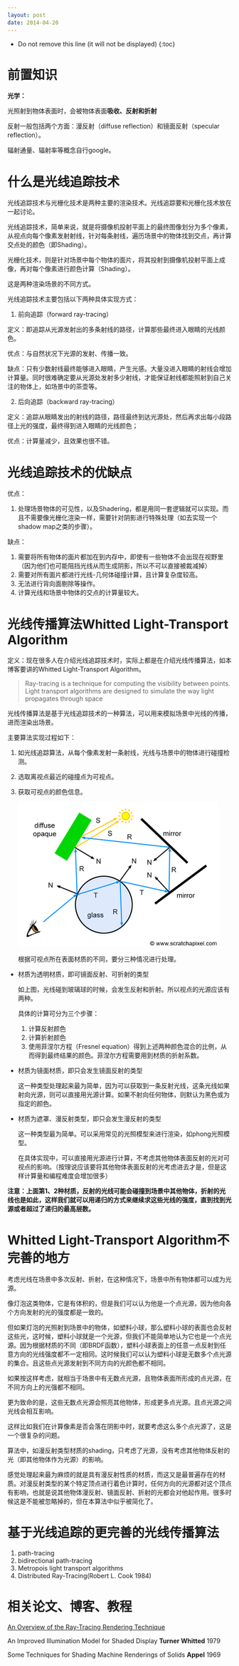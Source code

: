 ```yaml
---
layout: post
date: 2014-04-20
---
```



* Do not remove this line (it will not be displayed)
{:toc}

# 前置知识

**光学：**

光照射到物体表面时，会被物体表面**吸收、反射和折射**

反射一般包括两个方面：漫反射（diffuse reflection）和镜面反射（specular reflection）。

辐射通量、辐射率等概念自行google。

# 什么是光线追踪技术

光线追踪技术与光栅化技术是两种主要的渲染技术。光线追踪要和光栅化技术放在一起讨论。

光线追踪技术，简单来说，就是将摄像机投射平面上的最终图像划分为多个像素，从视点向每个像素发射射线，针对每条射线，遍历场景中的物体找到交点，再计算交点处的颜色（即Shading）。

光栅化技术，则是针对场景中每个物体的面片，将其投射到摄像机投射平面上成像，再对每个像素进行颜色计算（Shading）。

这是两种渲染场景的不同方式。



光线追踪技术主要包括以下两种具体实现方式：

1. 前向追踪（forward ray-tracing）

定义：即追踪从光源发射出的多条射线的路径，计算那些最终进入眼睛的光线颜色。

优点：与自然状况下光源的发射、传播一致。

缺点：只有少数射线最终能够进入眼睛，产生光感。大量没进入眼睛的射线会增加计算量。同时很难确定要从光源处发射多少射线，才能保证射线都能照射到自己关注的物体上，如场景中的茶壶等。

2. 后向追踪（backward ray-tracing）

定义：追踪从眼睛发出的射线的路径，路径最终到达光源处，然后再求出每小段路径上光的强度，最终得到进入眼睛的光线颜色；

优点：计算量减少，且效果也很不错。

# 光线追踪技术的优缺点

优点：

1. 处理场景物体的可见性，以及Shadering，都是用同一套逻辑就可以实现。而且不需要像光栅化渲染一样，需要针对阴影进行特殊处理（如去实现一个shadow map之类的步骤）。

缺点：

1. 需要将所有物体的面片都加在到内存中，即使有一些物体不会出现在视野里（因为他们也可能阻挡光线从而生成阴影，所以不可以直接被裁减掉）
2. 需要对所有面片都进行光线-几何体碰撞计算，且计算复杂度较高。
3. 无法进行背向面剔除等操作。
4. 计算光线和场景中物体的交点的计算量较大。



# 光线传播算法Whitted Light-Transport Algorithm

定义：现在很多人在介绍光线追踪技术时，实际上都是在介绍光线传播算法，如本博客要讲的Whitted Light-Transport Algorithm。

> Ray-tracing is a technique for computing the visibility between points. Light transport algorithms are designed to simulate the way light propagates through space 

光线传播算法是基于光线追踪技术的一种算法，可以用来模拟场景中光线的传播，进而渲染出场景。



主要算法实现过程如下：

1. 如光线追踪算法，从每个像素发射一条射线，光线与场景中的物体进行碰撞检测。

2. 选取离视点最近的碰撞点为可视点。

3. 获取可视点的颜色信息。

   ![](/../../blogImages/cg1_1.png)

   根据可视点所在表面材质的不同，要分三种情况进行处理。

+ 材质为透明材质，即可镜面反射、可折射的类型

  如上图，光线碰到玻璃球的时候，会发生反射和折射。所以视点的光源应该有两种。

  具体的计算可分为三个步骤：

  1. 计算反射颜色
  2. 计算折射颜色
  3. 使用菲涅尔方程（Fresnel equation）得到上述两种颜色混合的比例，从而得到最终结果的颜色。菲涅尔方程需要用到材质的折射系数。

+ 材质为镜面材质，即只会发生镜面反射的类型

  这一种类型处理起来最为简单，因为可以获取到一条反射光线，这条光线如果射向光源，则可以直接用光源计算。如果不射向任何物体，则默认为黑色或为指定的颜色。

+ 材质为遮罩、漫反射类型，即只会发生漫反射的类型

  这一种类型最为简单。可以采用常见的光照模型来进行渲染，如phong光照模型。

  在具体实现中，可以直接用光源进行计算，不考虑其他物体表面反射的光对可视点的影响。（按理说应该要将其他物体表面反射的光考虑进去才是，但是这样计算量和编程难度会增加很多）

**注意：上面第1、2种材质，反射的光线可能会碰撞到场景中其他物体，折射的光线也是如此，这样我们就可以用递归的方式来继续求这些光线的强度，直到找到光源或者超过了递归的最高层数。**



# Whitted Light-Transport Algorithm不完善的地方

考虑光线在场景中多次反射、折射，在这种情况下，场景中所有物体都可以成为光源。

像灯泡这类物体，它是有体积的，但是我们可以认为他是一个点光源，因为他向各个方向发射的光的强度都是一致的。

但如果灯泡的光照射到场景中的物体，如塑料小球，那么塑料小球的表面也会反射这些光，这时候，塑料小球就是一个光源，但我们不能简单地认为它也是一个点光源。因为根据材质的不同（即BRDF函数），塑料小球表面上的任意一点反射到任意方向的光线强度都不一定相同。这时候我们可以认为塑料小球是无数多个点光源的集合。且这些点光源发射到不同方向的光颜色都不相同。

如果按这样考虑，就相当于场景中有无数点光源，且物体表面所形成的点光源，在不同方向上的光强都不相同。

更为致命的是，这些无数点光源会照亮其他物体，形成更多点光源。且点光源之间光线会相互影响。

这样比如我们在计算像素是否会落在阴影中时，就要考虑这么多个点光源了，这是一个很复杂的问题。



算法中，如漫反射类型材质的shading，只考虑了光源，没有考虑其他物体反射的光（即其他物体作为光源）的影响。

感觉处理起来最为麻烦的就是具有漫反射性质的材质，而这又是最普遍存在的材质。对漫反射类型的某个特定顶点进行着色计算时，任何方向的光源都对这个顶点有影响，也就是说其他物体漫反射、镜面反射、折射的光都会对他起作用。很多时候这是不能被忽略掉的，但在本算法中似乎被简化了。

# 基于光线追踪的更完善的光线传播算法

1. path-tracing
2. bidirectional path-tracing
3. Metropois light transport algorithms
4. Distributed Ray-Tracing(Robert L. Cook  1984)



# 相关论文、博客、教程

[An Overview of the Ray-Tracing Rendering Technique](https://www.scratchapixel.com/lessons/3d-basic-rendering/ray-tracing-overview/light-transport-ray-tracing-whitted)

An Improved Illumination Model for Shaded Display  **Turner Whitted** 1979 

Some Techniques for Shading Machine Renderings of Solids **Appel**  1969 





